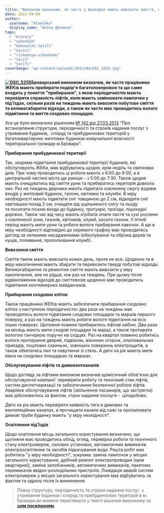 ```yaml
---
title: "Виконком визначив, як часто у Броварах мають вивозити сміття, прибирати двори та мити під'їзди"
date: 2013-04-04
author: 
  username: "Aleechka"
  display_name: "Аліна Дяченко"
tags: 
  - "brovary"
  - "vykonkom"
  - "komunalni-tarifi"
  - "novini"
  - "rishennya-vikonkomu"
  - "tarif"
  - "tarifi"
coverImage: "wp-content/uploads/2013/04/DSC_5255.jpg"
---
```


**[![DSC_5255](https://mpz.brovary.org/wp-content/uploads/2013/04/DSC_5255.jpg)](https://mpz.brovary.org/wp-content/uploads/2013/04/DSC_5255.jpg)Броварський виконком визначив, як часто працівники ЖЕКів мають прибирати подвір'я багатоповерхівок та що саме входить у поняття "прибирання", з якою періодичністю мають перевіряти справність ліфтів, коли мають замінювати лампочки у під'їздах, скільки разів на тиждень мають вивозити побутове сміття та великогабаритні відходи, а також як часто має проводитись вологе підмітання та миття сходових площадок.**

Усе це було визначено рішенням [№ 142 від 27.03.2013](http://docs.brovary.org/p7105/27.03.2013/142) "Про встановлення структури, періодичності та строків надання послуг з утримання будинків,  споруд та прибудинкових територій у багатоквартирних житлових будинках комунальної власності  територіальної громади м.Бровари".

**Прибирання прибудинкової території**

Так, зокрема підмітання прибудинкової території будинків, які обслуговують ЖЕКи, має відбуватись щодня, крім неділь та святкових днів. При чому проводитись ці роботи мають з 6:00 до 9:00, а в центральній частині міста ще раніше - з 5:00 до 7:30. Також щодня мають очищуватись від сміття урни та прибиратись територія довкола них. Раз на тиждень двірники мають підмітати озеленену смугу вздовж входів у житловий будинок, газони, квітники та клумби. В міру необхідності мають підмітати сніг товщиною до 2 см, відкидати сніг завтовшки понад 2 см, очищати від ущільненого снігу та льоду та посипати піском входи до будинку, тротуари, проїзди, пішоходні доріжки. Також час від часу мають згрібати опале листя та сухі рослини з озелененої зони, газонів, квітників, клумб, косити газони. У літній період мають мити урни та робити вологе прибирання лавочок. А ще в міру необхідності відповідно до окремого графіку має проводитись догляд за зеленими насадженнями (обкопування та обрізка дерев та кущів, поливання, прополювання клумб).

**Вивезення сміття**

Сміття також мають вивозити кожен день, проте не все. Щоденно та в міру накопичення мають збирати та перевозити тверді побутові відходи. Великогабаритне та ремонтне сміття мають вивозити у міру накопечення, але не рідше, ніж раз на тиждень. При цьому після відвантаження відходів до сміттєвозів щоденно має проводитись підмітання контейнерних майданчиків.

**Прибирання сходових кліток**

Також працівники ЖЕКів мають забезпечити прибирання сходових кліток з наступною періодичністю: два рази на тиждень має проводитись вологе підмітання сходових площадок та маршів першого поверху, а раз на тиждень мають робити вологе підмітання на всіх інших поверхах. Щотижня повинні прибиратись ліфтові кабіни. Два рази на місяць мають мити сходові площадки та марші, а також протирати вологою ганчіркою поручні на східцях. Раз на квартал повинно робитись вологе протирання дверей, підвіконь, віконних огорож, опалювальних приладів, поштових скриньок, зовнішніх поверхонь електрощитів, а також обмітатись пил та павутиння зі стель. А двічі на рік мають мити вівна на сходових площадках та маршах.

**Обслуговування ліфтів та димовентканалів**

Щодо догляду за ліфтами виконком визначив щомісячний обов'язок для обслуговуючої компанії  перевіряти роботу та технічний стан ліфтів, систем диспетчеризації та забезпечення безпекчної роботи ліфтів. Аварійне обслуговування ліфтів (звільнення пасажирів, що застрягли) має дійснюватись за фактом, строк надання послуги -  цілодобово.

Двічі на рік мають перевіряти наявність тяги в димових та вентиляційних каналах, а прочищати канали від сажі та пропалювати димові труби будинку мають "у міру неохідності".

**Освітлення під'їздів**

Щодо освітлення місць загального користування визначено, що щотижня має проводитись обхід, огляд, перевірка роботи та технічного стану електромереж, силових установок, автоматичних вимикачів електроосвітлення та засобів підкачування води. Решта робіт має робитись "у міру необхідності", зокрема: заміна лампочок у місцях загального користування, дрібний ремонт електропроводки (крім квартирної), заміна запобіжників, автоматичних вимикачів, пакетних перемикачів ввідно-розподільних пристроїв. Ліквідація аварій систем електромереж у місцях загального користування має відбуватись за фактом та одразу після їх виникнення.

> Повну структуру, періодичність та строки надання послуг  з утримання будинків і споруд та прибудинкових територій в м. Бровари ви можете переглянути у тексті рішення виконкому за **[цим посиланням](http://docs.brovary.org/p7105/27.03.2013/142).**
